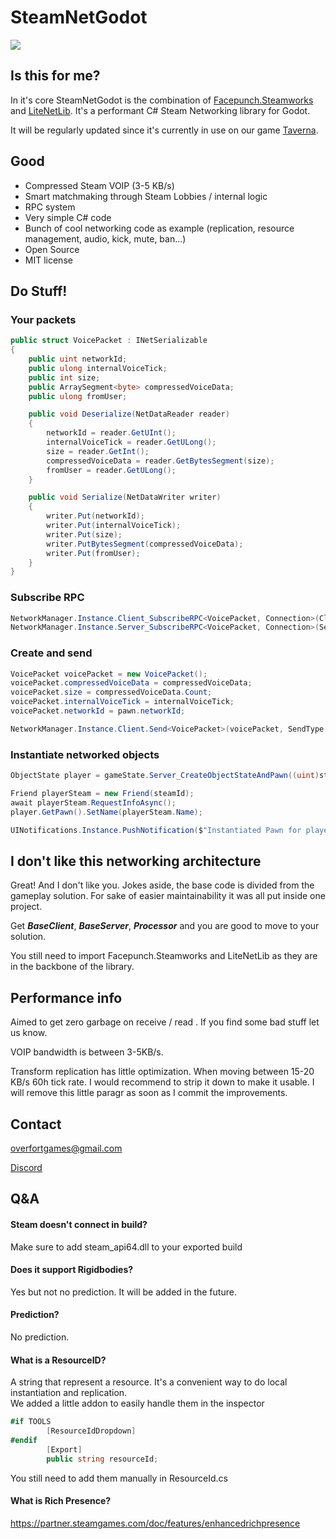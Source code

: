 
# SteamNetGodot

![](https://github.com/OverfortGames/SteamNetGodot/package7.gif)

## Is this for me?

In it's core SteamNetGodot is the combination of [Facepunch.Steamworks](https://github.com/Facepunch/Facepunch.Steamworks) and [LiteNetLib](https://github.com/RevenantX/LiteNetLib). It's a performant C# Steam Networking library for Godot. 

It will be regularly updated since it's currently in use on our game [Taverna](https://store.steampowered.com/app/3219160/Taverna).

## Good

- Compressed Steam VOIP (3-5 KB/s)
- Smart matchmaking through Steam Lobbies / internal logic
- RPC system
- Very simple C# code
- Bunch of cool networking code as example (replication, resource management, audio, kick, mute, ban...)
- Open Source
- MIT license

## Do Stuff!

### Your packets

```csharp
public struct VoicePacket : INetSerializable
{
    public uint networkId;
    public ulong internalVoiceTick;
    public int size;
    public ArraySegment<byte> compressedVoiceData;
    public ulong fromUser;

    public void Deserialize(NetDataReader reader)
    {
        networkId = reader.GetUInt();
        internalVoiceTick = reader.GetULong();
        size = reader.GetInt();
        compressedVoiceData = reader.GetBytesSegment(size);
        fromUser = reader.GetULong();
    }

    public void Serialize(NetDataWriter writer)
    {
        writer.Put(networkId);
        writer.Put(internalVoiceTick);
        writer.Put(size);
        writer.PutBytesSegment(compressedVoiceData);
        writer.Put(fromUser);
    }
}
```
### Subscribe RPC

```csharp
NetworkManager.Instance.Client_SubscribeRPC<VoicePacket, Connection>(Client_OnVoicePacketReceived, () => this.IsValid() == false);
NetworkManager.Instance.Server_SubscribeRPC<VoicePacket, Connection>(Server_OnVoicePacketReceived, () => this.IsValid() == false);
```

### Create and send

```csharp
VoicePacket voicePacket = new VoicePacket();
voicePacket.compressedVoiceData = compressedVoiceData;
voicePacket.size = compressedVoiceData.Count;
voicePacket.internalVoiceTick = internalVoiceTick;
voicePacket.networkId = pawn.networkId;

NetworkManager.Instance.Client.Send<VoicePacket>(voicePacket, SendType.Reliable);
```

### Instantiate networked objects

```csharp
ObjectState player = gameState.Server_CreateObjectStateAndPawn((uint)steamId, ResourceId.PawnPlayer, "", steamId, true);

Friend playerSteam = new Friend(steamId);
await playerSteam.RequestInfoAsync();
player.GetPawn().SetName(playerSteam.Name);

UINotifications.Instance.PushNotification($"Instantiated Pawn for player {playerSteam.Name}");
```

## I don't like this networking architecture

Great! And I don't like you. 
Jokes aside, the base code is divided from the gameplay solution. For sake of easier maintainability it was all put inside one project.

Get ***BaseClient***, ***BaseServer***, ***Processor*** and you are good to move to your solution.

You still need to import Facepunch.Steamworks and LiteNetLib as they are in the backbone of the library.

## Performance info

Aimed to get zero garbage on receive / read . If you find some bad stuff let us know.

VOIP bandwidth is between 3-5KB/s.

Transform replication has little optimization. When moving between 15-20 KB/s 60h tick rate. I would recommend to strip it down to make it usable. I will remove this little paragr as soon as I commit the improvements.

## Contact

overfortgames@gmail.com

[Discord](https://discord.gg/a633uDr2)

## Q&A

#### Steam doesn't connect in build? 
Make sure to add steam_api64.dll to your exported build

#### Does it support Rigidbodies?
Yes but not no prediction. It will be added in the future.

#### Prediction?
No prediction.

#### What is a ResourceID?
A string that represent a resource. It's a convenient way to do local instantiation and replication.  
We added a little addon to easily handle them in the inspector
```csharp
#if TOOLS
        [ResourceIdDropdown]
#endif
        [Export]
        public string resourceId;
```

You still need to add them manually in ResourceId.cs

#### What is Rich Presence?
https://partner.steamgames.com/doc/features/enhancedrichpresence

